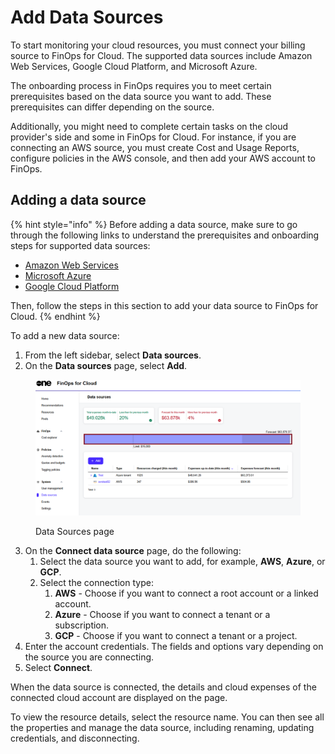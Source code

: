 # Add Data Sources

To start monitoring your cloud resources, you must connect your billing source to FinOps for Cloud. The supported data sources include Amazon Web Services, Google Cloud Platform, and Microsoft Azure.&#x20;

The onboarding process in FinOps requires you to meet certain prerequisites based on the data source you want to add. These prerequisites can differ depending on the source.

Additionally, you might need to complete certain tasks on the cloud provider's side and some in FinOps for Cloud. For instance, if you are connecting an AWS source, you must create Cost and Usage Reports, configure policies in the AWS console, and then add your AWS account to FinOps.&#x20;

## Adding a data source

{% hint style="info" %}
Before adding a data source, make sure to go through the following links to understand the prerequisites and onboarding steps for supported data sources:&#x20;

* [Amazon Web Services](../../system/data-sources/amazon-web-services/)
* [Microsoft Azure](../../system/data-sources/microsoft-azure.md)
* [Google Cloud Platform](../../system/data-sources/google-cloud-platform.md)

Then, follow the steps in this section to add your data source to FinOps for Cloud.
{% endhint %}

To add a new data source:

1. From the left sidebar, select **Data sources**.
2. On the **Data sources** page, select **Add**.

<figure><img src="../../.gitbook/assets/ffc_data_source (1).png" alt=""><figcaption><p>Data Sources page</p></figcaption></figure>

3. On the **Connect data source** page, do the following:
   1. Select the data source you want to add, for example, **AWS**, **Azure**, or **GCP**.&#x20;
   2. Select the connection type:
      1. **AWS** - Choose if you want to connect a root account or a linked account.
      2. **Azure** - Choose if you want to connect a tenant or a subscription.&#x20;
      3. **GCP** - Choose if you want to connect a tenant or a project. &#x20;
4. Enter the account credentials. The fields and options vary depending on the source you are connecting.
5. Select **Connect**.

When the data source is connected, the details and cloud expenses of the connected cloud account are displayed on the page.&#x20;

To view the resource details, select the resource name. You can then see all the properties and manage the data source, including renaming, updating credentials, and disconnecting.
